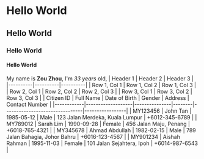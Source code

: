 # Hello World
## Hello World
### Hello World
#### Hello World

My name is **Zou Zhou**, I'm *33 years* old,
| Header 1 | Header 2 | Header 3 |
|----------|----------|----------|
| Row 1, Col 1 | Row 1, Col 2 | Row 1, Col 3 |
| Row 2, Col 1 | Row 2, Col 2 | Row 2, Col 3 |
| Row 3, Col 1 | Row 3, Col 2 | Row 3, Col 3 |
| Citizen ID | Full Name         | Date of Birth | Gender | Address                        | Contact Number  |
|------------|-------------------|---------------|--------|--------------------------------|-----------------|
| MY123456   | John Tan          | 1985-05-12    | Male   | 123 Jalan Merdeka, Kuala Lumpur | +6012-345-6789  |
| MY789012   | Sarah Lim         | 1990-09-28    | Female | 456 Jalan Maju, Penang         | +6018-765-4321  |
| MY345678   | Ahmad Abdullah    | 1982-02-15    | Male   | 789 Jalan Bahagia, Johor Bahru | +6016-123-4567  |
| MY901234   | Aishah Rahman     | 1995-11-03    | Female | 101 Jalan Sejahtera, Ipoh      | +6014-987-6543  |
